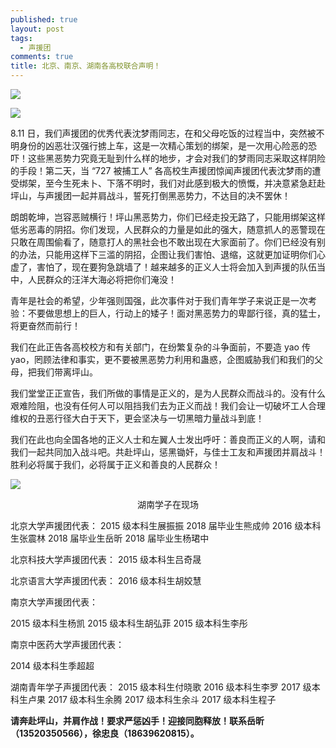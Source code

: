 ```yaml
---
published: true
layout: post
tags:
  - 声援团
comments: true
title: 北京、南京、湖南各高校联合声明！
---
```


![](http://wx3.sinaimg.cn/mw690/0060lm7Tly1fu9c23moumj31kw16oqv5.jpg)

![](http://wx4.sinaimg.cn/mw690/0060lm7Tly1fu9cibux8rj31kw16ob2a.jpg)

8.11 日，我们声援团的优秀代表沈梦雨同志，在和父母吃饭的过程当中，突然被不明身份的凶恶壮汉强行掳上车，这是一次精心策划的绑架，是一次用心险恶的恐吓！这些黑恶势力究竟无耻到什么样的地步，才会对我们的梦雨同志采取这样阴险的手段！第二天，当 “727 被捕工人” 各高校生声援团惊闻声援团代表沈梦雨的遭受绑架，至今生死未卜、下落不明时，我们对此感到极大的愤慨，并决意紧急赶赴坪山，与声援团一起并肩战斗，誓死打倒黑恶势力，不达目的决不罢休！

朗朗乾坤，岂容恶贼横行！坪山黑恶势力，你们已经走投无路了，只能用绑架这样低劣恶毒的阴招。你们发现，人民群众的力量是如此的强大，随意抓人的恶警现在只敢在周围偷看了，随意打人的黑社会也不敢出现在大家面前了。你们已经没有别的办法，只能用这样下三滥的阴招，企图让我们害怕、退缩，这就更加证明你们心虚了，害怕了，现在要狗急跳墙了！越来越多的正义人士将会加入到声援的队伍当中，人民群众的汪洋大海必将把你们淹没！

青年是社会的希望，少年强则国强，此次事件对于我们青年学子来说正是一次考验：不要做思想上的巨人，行动上的矮子！面对黑恶势力的卑鄙行径，真的猛士，将更奋然而前行！

我们在此正告各高校校方和有关部门，在纷繁复杂的斗争面前，不要造 yao 传 yao，罔顾法律和事实，更不要被黑恶势力利用和蛊惑，企图威胁我们和我们的父母，把我们带离坪山。

我们堂堂正正宣告，我们所做的事情是正义的，是为人民群众而战斗的。没有什么艰难险阻，也没有任何人可以阻挡我们去为正义而战！我们会让一切破坏工人合理维权的丑恶行径大白于天下，更会坚决与一切黑暗力量战斗到底！

我们在此也向全国各地的正义人士和左翼人士发出呼吁：善良而正义的人啊，请和我们一起共同加入战斗吧。共赴坪山，惩黑锄奸，与佳士工友和声援团并肩战斗！胜利必将属于我们，必将属于正义和善良的人民群众！

![](http://wx2.sinaimg.cn/mw690/0060lm7Tly1fu9chqfhtoj313u0myair.jpeg)

<center data-anchor-id="6cn6">湖南学子在现场</center>

北京大学声援团代表：
2015 级本科生展振振
2018 届毕业生熊成帅
2016 级本科生张震林
2018 届毕业生岳昕
2018 届毕业生杨珺中

北京科技大学声援团代表：
2015 级本科生吕奇晟

北京语言大学声援团代表：
2016 级本科生胡姣慧

南京大学声援团代表：

2015 级本科生杨凯
2015 级本科生胡弘菲
2015 级本科生李彤

南京中医药大学声援团代表：

2014 级本科生季超超

湖南青年学子声援团代表：
2015 级本科生付晓歌
2016 级本科生李罗
2017 级本科生卢果
2017 级本科生余腾
2017 级本科生余斗
2017 级本科生程子

**请奔赴坪山，并肩作战！要求严惩凶手！迎接同胞释放！联系岳昕（13520350566），徐忠良（18639620815）。**
